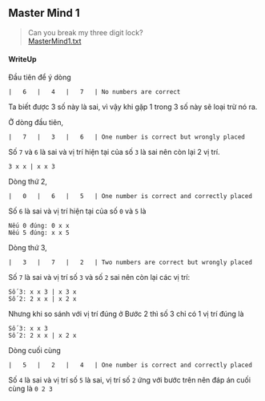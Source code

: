 ## Master Mind 1

> Can you break my three digit lock?<br>
> [MasterMind1.txt](./lib/MasterMind1.txt)

#### WriteUp

Đầu tiên để ý dòng 

```
|   6	|   4	|   7	| No numbers are correct
```

Ta biết được 3 số này là sai, vì vậy khi gặp 1 trong 3 số này sẽ loại trừ nó ra.

Ở dòng đầu tiên,

```
|   7	|   3	|   6	| One number is correct but wrongly placed
```

Số `7` và `6` là sai và vị trí hiện tại của số `3` là sai nên còn lại 2 vị trí.

```
3 x x | x x 3
```

Dòng thứ 2,

```
|   0	|   6	|   5	| One number is correct and correctly placed 
```

Số `6` là sai và vị trí hiện tại của số `0` và `5` là

```
Nếu 0 đúng: 0 x x 
Nếu 5 đúng: x x 5
```

Dòng thứ 3, 

```
|   3	|   7	|   2	| Two numbers are correct but wrongly placed
```

Số `7` là sai và vị trí số `3` và số `2` sai nên còn lại các vị trí:

```
Số 3: x x 3 | x 3 x
Số 2: 2 x x | x 2 x
```

Nhưng khi so sánh với vị trí đúng ở Bước 2 thì số 3 chỉ có 1 vị trí đúng là

```
Số 3: x x 3
Số 2: 2 x x | x 2 x
```

Dòng cuối cùng

```
|   5	|   2	|   4	| One number is correct and correctly placed
```

Số `4` là sai và vị trí số `5` là sai, vị trí số `2` ứng với bước trên nên đáp án cuối cùng là `0 2 3`
